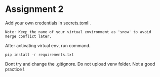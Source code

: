 # Assignment 2

Add your own credentials in secrets.toml .

`Note: Keep the name of your virtual environment as 'snow' to avoid merge conflict later.`

After activating virtual env, run command.

```pip install -r requirements.txt```

Dont try and change the .gitignore. Do not upload venv folder. Not a good practice !.
